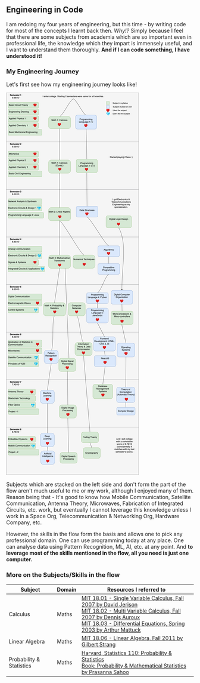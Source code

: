 ## Engineering in Code

I am redoing my four years of engineering, but this time - by writing code for most of the concepts I learnt back then. _Why!?_ Simply because I feel that there are some subjects from academia which are so important even in professional life, the knowledge which they impart is immensely useful, and I want to understand them thoroughly. **And if I can code something, I have understood it!**

### My Engineering Journey

Let's first see how my engineering journey looks like!

![Engineering Journey](./img/engineering_tour.png)

Subjects which are stacked on the left side and don't form the part of the flow aren't much useful to me or my work, although I enjoyed many of them. Reason being that - It's good to know how Mobile Communication, Satellite Communication, Antenna Theory, Microwaves, Fabrication of Integrated Circuits, etc. work, but eventually I cannot leverage this knowledge unless I work in a Space Org, Telecommunication & Networking Org, Hardware Company, etc. 

However, the skills in the flow form the basis and allows one to pick any professional domain. One can use programming today at any place. One can analyse data using Pattern Recognition, ML, AI, etc. at any point. And **to leverage most of the skills mentioned in the flow, all you need is just one computer.**

### More on the Subjects/Skills in the flow

| Subject | Domain | Resources I referred to |
| ------- | ------ | ----------------------- |
| Calculus | Maths | [MIT 18.01 - Single Variable Calculus, Fall 2007 by David Jerison](https://www.youtube.com/playlist?list=PL590CCC2BC5AF3BC1) <br/> [MIT 18.02 - Multi Variable Calculus, Fall 2007 by Dennis Auroux](https://www.youtube.com/playlist?list=PL4C4C8A7D06566F38) <br/> [MIT 18.03 - Differential Equations, Spring 2003 by Arthur Mattuck](https://www.youtube.com/playlist?list=PLEC88901EBADDD980) |
| Linear Algebra | Maths | [MIT 18.06 - Linear Algebra, Fall 2011 by Gilbert Strang](https://www.youtube.com/playlist?list=PL221E2BBF13BECF6C) |
| Probability & Statistics | Maths | [Harvard, Statistics 110: Probability & Statistics](https://www.youtube.com/playlist?list=PL2SOU6wwxB0uwwH80KTQ6ht66KWxbzTIo) <br/> [Book: Probability & Mathematical Statistics by Prasanna Sahoo](https://fsalamri.files.wordpress.com/2015/02/applied-probability-sahoo.pdf)|


